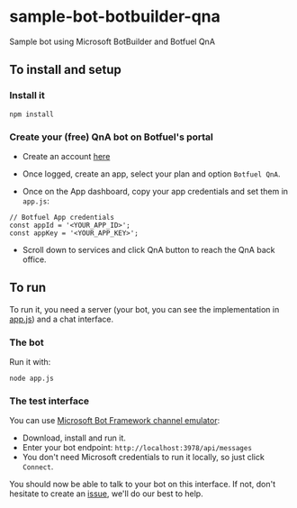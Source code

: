 # sample-bot-botbuilder-qna
Sample bot using Microsoft BotBuilder and Botfuel QnA

## To install and setup

### Install it
```
npm install
```

### Create your (free) QnA bot on Botfuel's portal

- Create an account [here](https://app.botfuel.io/signup)

- Once logged, create an app, select your plan and option `Botfuel QnA`.

- Once on the App dashboard, copy your app credentials and set them in `app.js`:
```
// Botfuel App credentials
const appId = '<YOUR_APP_ID>';
const appKey = '<YOUR_APP_KEY>';
```

- Scroll down to services and click QnA button to reach the QnA back office.

## To run

To run it, you need a server (your bot, you can see the implementation in [app.js](./app.js)) and a chat interface.

### The bot

Run it with:
```
node app.js
```

### The test interface

You can use [Microsoft Bot Framework channel emulator](https://github.com/Microsoft/BotFramework-Emulator):

- Download, install and run it.
- Enter your bot endpoint: `http://localhost:3978/api/messages`
- You don't need Microsoft credentials to run it locally, so just click `Connect`.

You should now be able to talk to your bot on this interface. If not, don't hesitate to create an [issue](../../issues), we'll do our best to help.

